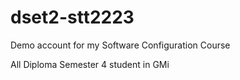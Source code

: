 # dset2-stt2223
Demo account for my Software Configuration Course

All Diploma Semester 4 student in GMi
